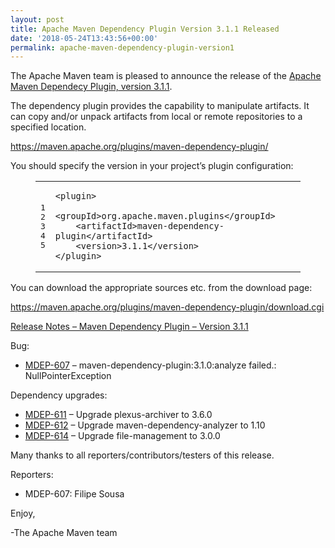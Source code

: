 ```yaml
---
layout: post
title: Apache Maven Dependency Plugin Version 3.1.1 Released
date: '2018-05-24T13:43:56+00:00'
permalink: apache-maven-dependency-plugin-version1
---
```

<div class="entry-content"><p>The Apache Maven team is pleased to announce the release of the
<a href="http://maven.apache.org/plugins/maven-dependency-plugin/">Apache Maven Dependecy Plugin, version 3.1.1</a>.</p>

<p>The dependency plugin provides the capability to manipulate artifacts. It
can copy and/or unpack artifacts from local or remote repositories to a
specified location.</p>

<p><a href="https://maven.apache.org/plugins/maven-dependency-plugin/">https://maven.apache.org/plugins/maven-dependency-plugin/</a></p>

<p>You should specify the version in your project&rsquo;s plugin configuration:</p>

<figure class='code'><figcaption><span></span></figcaption><div class="highlight"><table><tr><td class="gutter"><pre class="line-numbers"><span class='line-number'>1</span>
<span class='line-number'>2</span>
<span class='line-number'>3</span>
<span class='line-number'>4</span>
<span class='line-number'>5</span>
</pre></td><td class='code'><pre><code class='xml'><span class='line'><span class="nt">&lt;plugin&gt;</span>
</span><span class='line'>    <span class="nt">&lt;groupId&gt;</span>org.apache.maven.plugins<span class="nt">&lt;/groupId&gt;</span>
</span><span class='line'>    <span class="nt">&lt;artifactId&gt;</span>maven-dependency-plugin<span class="nt">&lt;/artifactId&gt;</span>
</span><span class='line'>    <span class="nt">&lt;version&gt;</span>3.1.1<span class="nt">&lt;/version&gt;</span>
</span><span class='line'><span class="nt">&lt;/plugin&gt;</span>
</span></code></pre></td></tr></table></div></figure>


<p></p>

<p>You can download the appropriate sources etc. from the download page:</p>

<p><a href="https://maven.apache.org/plugins/maven-dependency-plugin/download.cgi">https://maven.apache.org/plugins/maven-dependency-plugin/download.cgi</a></p>

<!-- more -->


<p><a href="https://issues.apache.org/jira/secure/ReleaseNote.jspa?projectId=12317227&amp;version=12343248">Release Notes &ndash; Maven Dependency Plugin &ndash; Version 3.1.1</a></p>

<p>Bug:</p>

<ul>
<li><a href="https://issues.apache.org/jira/browse/MDEP-607">MDEP-607</a> &ndash; maven-dependency-plugin:3.1.0:analyze failed.: NullPointerException</li>
</ul>


<p>Dependency upgrades:</p>

<ul>
<li><a href="https://issues.apache.org/jira/browse/MDEP-611">MDEP-611</a> &ndash; Upgrade plexus-archiver to 3.6.0</li>
<li><a href="https://issues.apache.org/jira/browse/MDEP-612">MDEP-612</a> &ndash; Upgrade maven-dependency-analyzer to 1.10</li>
<li><a href="https://issues.apache.org/jira/browse/MDEP-614">MDEP-614</a> &ndash; Upgrade file-management to 3.0.0</li>
</ul>


<p>Many thanks to all reporters/contributors/testers of this release.</p>

<p>Reporters:</p>

<ul>
<li>MDEP-607: Filipe Sousa</li>
</ul>


<p>Enjoy,</p>

<p>-The Apache Maven team</p>
</div>
